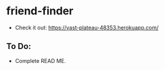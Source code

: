 # friend-finder
* Check it out: https://vast-plateau-48353.herokuapp.com/
## To Do:
* Complete READ ME.
